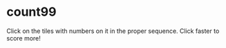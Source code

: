 # count99
Click on the tiles with numbers on it in the proper sequence. Click faster to score more!
